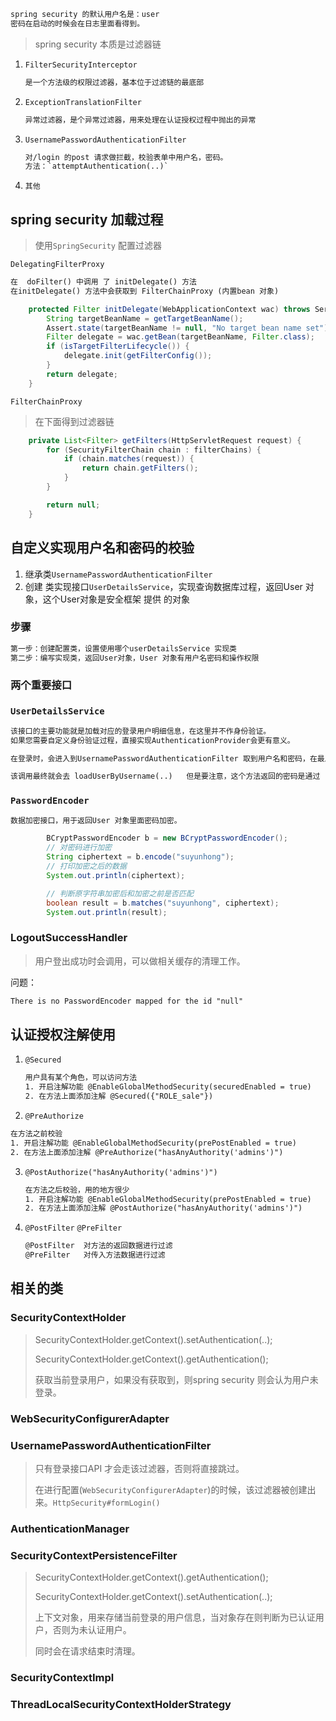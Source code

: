 







```txt
spring security 的默认用户名是：user
密码在启动的时候会在日志里面看得到。
```



> spring security 本质是过滤器链

1. `FilterSecurityInterceptor`

   ```txt
   是一个方法级的权限过滤器，基本位于过滤链的最底部
   ```

2. `ExceptionTranslationFilter`

   ```txt
   异常过滤器，是个异常过滤器，用来处理在认证授权过程中抛出的异常
   ```

3. `UsernamePasswordAuthenticationFilter`

   ```txt
   对/login 的post 请求做拦截，校验表单中用户名，密码。
   方法：`attemptAuthentication(..)`
   ```

4. `其他`



## spring security 加载过程

> 使用`SpringSecurity` 配置过滤器

`DelegatingFilterProxy`

```txt
在  doFilter() 中调用 了 initDelegate() 方法
在initDelegate() 方法中会获取到 FilterChainProxy (内置bean 对象)
```

```java
    protected Filter initDelegate(WebApplicationContext wac) throws ServletException {
        String targetBeanName = getTargetBeanName();
        Assert.state(targetBeanName != null, "No target bean name set");
        Filter delegate = wac.getBean(targetBeanName, Filter.class);
        if (isTargetFilterLifecycle()) {
            delegate.init(getFilterConfig());
        }
        return delegate;
    }
```



`FilterChainProxy`

> 在下面得到过滤器链

```java
	private List<Filter> getFilters(HttpServletRequest request) {
		for (SecurityFilterChain chain : filterChains) {
			if (chain.matches(request)) {
				return chain.getFilters();
			}
		}

		return null;
	}
```





## 自定义实现用户名和密码的校验

1. 继承类`UsernamePasswordAuthenticationFilter`
2. 创建 类实现接口`UserDetailsService`，实现查询数据库过程，返回User 对象，这个User对象是安全框架 提供 的对象

### 步骤

```txt
第一步：创建配置类，设置使用哪个userDetailsService 实现类
第二步：编写实现类，返回User对象，User 对象有用户名密码和操作权限
```



### 两个重要接口

### `UserDetailsService`

```txt
该接口的主要功能就是加载对应的登录用户明细信息，在这里并不作身份验证。
如果您需要自定义身份验证过程，直接实现AuthenticationProvider会更有意义。

在登录时，会进入到UsernamePasswordAuthenticationFilter 取到用户名和密码，在最后调用this.getAuthenticationManager().authenticate(authRequest) 

该调用最终就会去 loadUserByUsername(..)   但是要注意，这个方法返回的密码是通过  PasswordEncoder 接口加密过的。
```

### `PasswordEncoder`

```txt
数据加密接口，用于返回User 对象里面密码加密。
```

```java
        BCryptPasswordEncoder b = new BCryptPasswordEncoder();
        // 对密码进行加密
        String ciphertext = b.encode("suyunhong");
        // 打印加密之后的数据
        System.out.println(ciphertext);

        // 判断原字符串加密后和加密之前是否匹配
        boolean result = b.matches("suyunhong", ciphertext);
        System.out.println(result);
```



### LogoutSuccessHandler

> 用户登出成功时会调用，可以做相关缓存的清理工作。



问题：

```txt
There is no PasswordEncoder mapped for the id "null"
```



## 认证授权注解使用

1. `@Secured`

   ```txt
   用户具有某个角色，可以访问方法
   1. 开启注解功能 @EnableGlobalMethodSecurity(securedEnabled = true)
   2. 在方法上面添加注解 @Secured({"ROLE_sale"})
   ```

2. `@PreAuthorize`

```txt
在方法之前校验
1. 开启注解功能 @EnableGlobalMethodSecurity(prePostEnabled = true)
2. 在方法上面添加注解 @PreAuthorize("hasAnyAuthority('admins')")
```

3. `@PostAuthorize("hasAnyAuthority('admins')")`

   ```txt
   在方法之后校验，用的地方很少
   1. 开启注解功能 @EnableGlobalMethodSecurity(prePostEnabled = true)
   2. 在方法上面添加注解 @PostAuthorize("hasAnyAuthority('admins')")
   ```

   

4. `@PostFilter` `@PreFilter`

   ```txt
   @PostFilter  对方法的返回数据进行过滤
   @PreFilter   对传入方法数据进行过滤
   ```

   

## 相关的类

### SecurityContextHolder

> SecurityContextHolder.getContext().setAuthentication(..);
>
> SecurityContextHolder.getContext().getAuthentication();
>
> 获取当前登录用户，如果没有获取到，则spring security 则会认为用户未登录。

### WebSecurityConfigurerAdapter

### UsernamePasswordAuthenticationFilter

> 只有登录接口API 才会走该过滤器，否则将直接跳过。
>
> 在进行配置(`WebSecurityConfigurerAdapter`)的时候，该过滤器被创建出来。`HttpSecurity#formLogin()`

### AuthenticationManager

### SecurityContextPersistenceFilter

> SecurityContextHolder.getContext().getAuthentication();
>
> SecurityContextHolder.getContext().setAuthentication(..);
>
> 上下文对象，用来存储当前登录的用户信息，当对象存在则判断为已认证用户，否则为未认证用户。
>
> 同时会在请求结束时清理。

### SecurityContextImpl

### ThreadLocalSecurityContextHolderStrategy